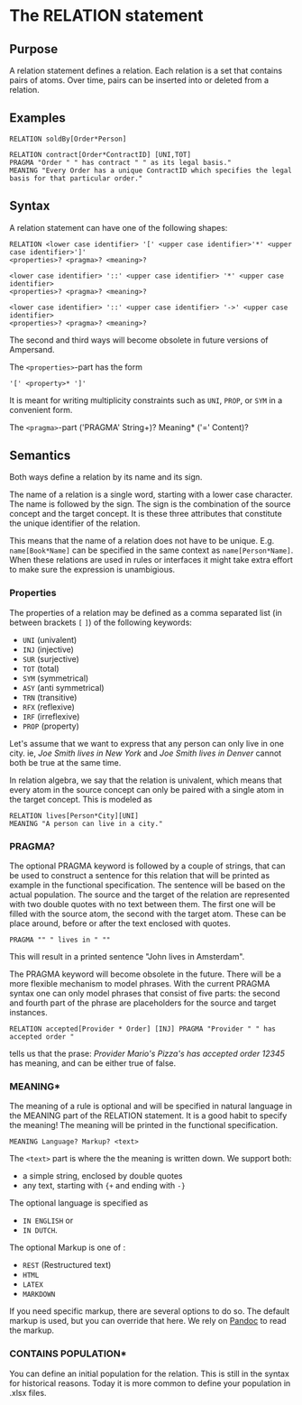 # The RELATION statement

## Purpose
A relation statement defines a relation. Each relation is a set that contains pairs of atoms. Over time, pairs can be inserted into or deleted from a relation.

## Examples
```
RELATION soldBy[Order*Person]
```

```
RELATION contract[Order*ContractID] [UNI,TOT]
PRAGMA "Order " " has contract " " as its legal basis."
MEANING "Every Order has a unique ContractID which specifies the legal basis for that particular order."
```

## Syntax
A relation statement can have one of the following shapes:

```
RELATION <lower case identifier> '[' <upper case identifier>'*' <upper case identifier>']'
<properties>? <pragma>? <meaning>?
```
  
```
<lower case identifier> '::' <upper case identifier> '*' <upper case identifier>
<properties>? <pragma>? <meaning>?
```
  
```
<lower case identifier> '::' <upper case identifier> '->' <upper case identifier>
<properties>? <pragma>? <meaning>?
```
The second and third ways will become obsolete in future versions of Ampersand.

The `<properties>`-part has the form
```
'[' <property>* ']'
```
It is meant for writing multiplicity constraints such as `UNI`, `PROP`, or `SYM` in a convenient form.

The  `<pragma>`-part 
<meaning> 
('PRAGMA' String+)? Meaning* ('=' Content)?


## Semantics
Both ways define a relation by its name and its sign. 

The name of a relation is a single word, starting with a lower case character. The name is followed by the sign. The sign is the combination of the source concept and the target concept. It is these three attributes that constitute the unique identifier of the relation. 

This means that the name of a relation does not have to be unique. E.g. `name[Book*Name]` can be specified in the same context as `name[Person*Name]`. When these relations are used in rules or interfaces it might take extra effort to make sure the expression is unambigious.

### Properties
The properties of a relation may be defined as a comma separated list (in between brackets `[` `]`) of the following keywords:
* `UNI` (univalent)
* `INJ` (injective)
* `SUR` (surjective)
* `TOT` (total)
* `SYM` (symmetrical)
* `ASY` (anti symmetrical)
* `TRN` (transitive)
* `RFX` (reflexive)
* `IRF` (irreflexive)
* `PROP` (property)

Let's assume that we want to express that any person can only live in one city. ie, *Joe Smith lives in New York* and *Joe Smith lives in Denver* cannot both be true at the same time. 

In relation algebra, we say that the relation is univalent, which means that every atom in the source concept can only be paired with a single atom in the target concept. This is modeled as

    RELATION lives[Person*City][UNI]
    MEANING "A person can live in a city."


### PRAGMA?
The optional PRAGMA keyword is followed by a couple of strings, that can be used to construct a sentence for this relation that will be printed as example in the functional specification. The sentence will be based on the actual population.
The source and the target of the relation are represented with two double quotes with no text between them. The first one will be filled with the source atom, the second with the target atom. These can be place around, before or after the text enclosed with quotes. 

```
PRAGMA "" " lives in " ""
```
This will result in a printed sentence "John lives in Amsterdam".

The PRAGMA keyword will become obsolete in the future. There will be a more flexible mechanism to model phrases. With the current PRAGMA syntax one can only model phrases that consist of five parts: the second and fourth part of the phrase are placeholders for the source and target instances. 

```
RELATION accepted[Provider * Order] [INJ] PRAGMA "Provider " " has accepted order "
```
tells us that the prase: *Provider Mario's Pizza's has accepted order 12345* has meaning, and can be either true of false.


### MEANING*
The meaning of a rule is optional and will be specified in natural language in the MEANING part of the RELATION statement. 
It is a good habit to specify the meaning! The meaning will be printed in the functional specification.
 
```
MEANING Language? Markup? <text>
```

The `<text>` part is where the the meaning is written down. We support both:
* a simple string, enclosed by double quotes
* any text, starting with `{+` and ending with `-}` 

The optional language is specified as 
* `IN ENGLISH` or 
* `IN DUTCH`.

The optional Markup is one of :
 * `REST` (Restructured text)
 * `HTML`
 * `LATEX` 
 * `MARKDOWN`

If you need specific markup, there are several options to do so. The default markup is used, but you can override that here. We rely on [Pandoc](http://pandoc.org/) to read the markup.

### CONTAINS POPULATION*
You can define an initial population for the relation. This is still in the syntax for historical reasons. Today it is more common to define your population in .xlsx files. 


